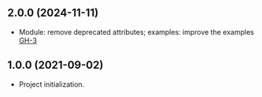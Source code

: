 ## 2.0.0 (2024-11-11)

- Module: remove deprecated attributes; examples: improve the examples [GH-3](https://github.com/alibabacloud-automation/terraform-alicloud-kafka-cloudmonitor/pull/3)

## 1.0.0 (2021-09-02)
- Project initialization.
